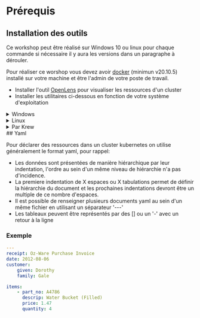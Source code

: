 # Prérequis

## Installation des outils

Ce workshop peut être réalisé sur Windows 10 ou linux pour chaque commande si nécessaire il y aura les versions dans un paragraphe à dérouler.

Pour réaliser ce worshop vous devez avoir [docker](https://www.docker.com/products/docker-desktop) (minimun v20.10.5) installé sur votre machine et être l'admin de votre poste de travail.

- Installer l'outil [OpenLens](https://github.com/MuhammedKalkan/OpenLens) pour visualiser les ressources d'un cluster
- Installer les utilitaires ci-dessous en fonction de votre système d'exploitation

<details>
<summary>Windows</summary>

- Installer [Chocolatey](https://chocolatey.org/install) pour pouvoir installer les outils dont vous aurez besoin plus tard dans le workshop

Télécharger les deux binaires kubenswin et kubectxwin aux urls suivantes :

- [kubenswin](https://github.com/thomasliddledba/kubenswin/blob/master/bin/kubenswin.exe)
- [kubectxwin](https://github.com/thomasliddledba/kubectxwin/blob/master/bin/kubectxwin.exe)

Créer un répertoire pour ces deux binaires et ajouter ce répertoire à votre PATH
(Click droit "Ce PC" dans l'explorateur de fichiers -\> Propriétés -\> Paramètres système avancés -\> Variables d'environnement -\> Path)

</details>

<details>
<summary>Linux</summary>

- Installer kubectx et kubens [lien](https://github.com/ahmetb/kubectx)

</details>

<details>
<summary>Par Krew </summary>

C'est un gestionnaire de plugins que l'on peut ajouter à Kubectl [Krew - How to start](https://krew.sigs.k8s.io/docs/user-guide/quickstart/)

</details>
## Yaml

Pour déclarer des ressources dans un cluster kubernetes on utilise généralement le format yaml, pour rappel:

- Les données sont présentées de manière hiérarchique par leur indentation, l'ordre au sein d'un même niveau de hiérarchie n'a pas d'incidence.
- La premiere indentation de X espaces ou X tabulations permet de définir la hiérarchie du document et les prochaines indentations devront être un multiple de ce nombre d'espaces.
- Il est possible de renseigner plusieurs documents yaml au sein d'un même fichier en utilisant un séparateur '---'
- Les tableaux peuvent être représentés par des [] ou un '-' avec un retour à la ligne

### Exemple

```yaml
---
receipt: Oz-Ware Purchase Invoice
date: 2012-08-06
customer:
    given: Dorothy
    family: Gale

items:
    - part_no: A4786
      descrip: Water Bucket (Filled)
      price: 1.47
      quantity: 4
```
